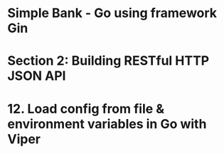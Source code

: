 # Simple Bank - Go using framework Gin

# Section 2: Building RESTful HTTP JSON API

# 12. Load config from file & environment variables in Go with Viper
